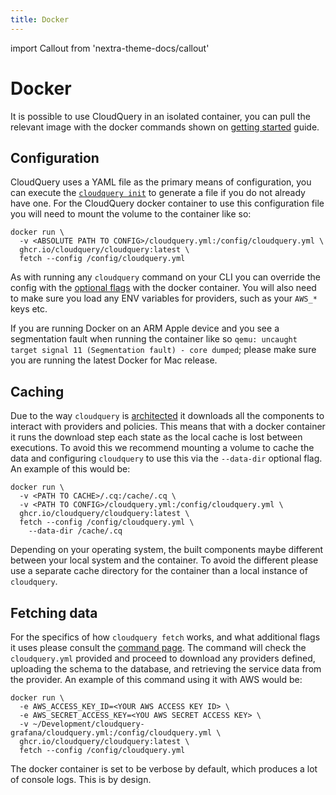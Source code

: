 ```yaml
---
title: Docker
---
```


import Callout from 'nextra-theme-docs/callout'

# Docker

It is possible to use CloudQuery in an isolated container, you can pull the relevant image with the docker commands shown on [getting started](/docs/getting-started/getting-started-with-aws) guide.

## Configuration

CloudQuery uses a YAML file as the primary means of configuration, you can execute the [`cloudquery init`](./commands/cloudquery_init.md) to generate a file if you do not already have one. For the CloudQuery docker container to use this configuration file you will need to mount the volume to the container like so:

```docker
docker run \
  -v <ABSOLUTE PATH TO CONFIG>/cloudquery.yml:/config/cloudquery.yml \
  ghcr.io/cloudquery/cloudquery:latest \
  fetch --config /config/cloudquery.yml
```

As with running any `cloudquery` command on your CLI you can override the config with the [optional flags](./commands/cloudquery_options.md) with the docker container. You will also need to make sure you load any ENV variables for providers, such as your `AWS_*` keys etc.

<Callout type="info">

If you are running Docker on an ARM Apple device and you see a segmentation fault when running the container like so `qemu: uncaught target signal 11 (Segmentation fault) - core dumped`; please make sure you are running the latest Docker for Mac release.

</Callout>

## Caching

Due to the way `cloudquery` is [architected](../developers/architecture) it downloads all the components to interact with providers and policies. This means that with a docker container it runs the download step each state as the local cache is lost between executions. To avoid this we recommend mounting a volume to cache the data and configuring `cloudquery` to use this via the `--data-dir` optional flag. An example of this would be:

```docker
docker run \
  -v <PATH TO CACHE>/.cq:/cache/.cq \
  -v <PATH TO CONFIG>/cloudquery.yml:/config/cloudquery.yml \
  ghcr.io/cloudquery/cloudquery:latest \
  fetch --config /config/cloudquery.yml \
    --data-dir /cache/.cq
```

<Callout type="info">

Depending on your operating system, the built components maybe different between your local system and the container. To avoid the different please use a separate cache directory for the container than a local instance of `cloudquery`.

</Callout>

## Fetching data

For the specifics of how `cloudquery fetch` works, and what additional flags it uses please consult the [command page](./commands/cloudquery_fetch.md). The command will check the `cloudquery.yml` provided and proceed to download any providers defined, uploading the schema to the database, and retrieving the service data from the provider. An example of this command using it with AWS would be:

```docker
docker run \
  -e AWS_ACCESS_KEY_ID=<YOUR AWS ACCESS KEY ID> \
  -e AWS_SECRET_ACCESS_KEY=<YOU AWS SECRET ACCESS KEY> \
  -v ~/Development/cloudquery-grafana/cloudquery.yml:/config/cloudquery.yml \
  ghcr.io/cloudquery/cloudquery:latest \
  fetch --config /config/cloudquery.yml
```

<Callout type="info">

The docker container is set to be verbose by default, which produces a lot of console logs. This is by design.

</Callout>
